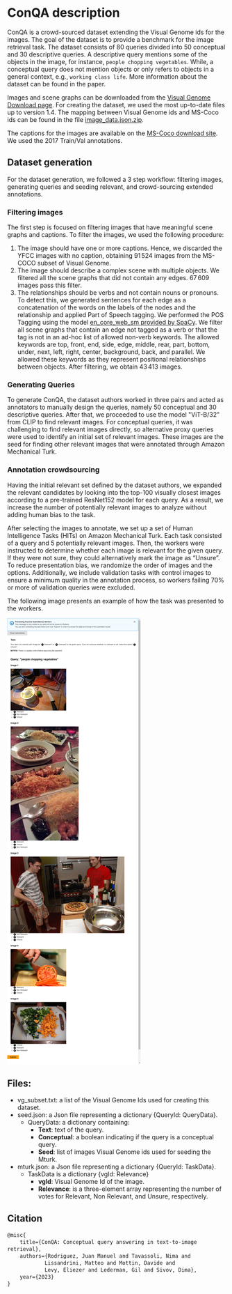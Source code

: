# ConQA description

ConQA is a crowd-sourced dataset extending the Visual Genome ids for the images. The goal of the dataset is to provide a benchmark for the image retrieval task. The dataset consists of 80 queries divided into 50 conceptual and 30 descriptive queries. A descriptive query mentions some of the objects in the image, for instance, `people chopping vegetables`. 
While, a conceptual query does not mention objects or only refers to objects in a general context, e.g., `working class life`. More information about the dataset can be found in the paper.

Images and scene graphs can be downloaded from the [Visual Genome Download page](http://visualgenome.org/api/v0/api_home.html). For creating the dataset, we used the most up-to-date files up to version 1.4. The mapping between Visual Genome ids and MS-Coco ids can be found in the file [image_data.json.zip](http://visualgenome.org/static/data/dataset/image_data.json.zip).

The captions for the images are available on the [MS-Coco download site](https://cocodataset.org/#download). We used the 2017 Train/Val annotations.

## Dataset generation

For the dataset generation, we followed a 3 step workflow: filtering images, generating queries and seeding relevant, and crowd-sourcing extended annotations.

### Filtering images
The first step is focused on filtering images that have meaningful scene graphs and captions. To filter the images, we used the following procedure:
1. The image should have one or more captions. Hence, we discarded the YFCC images with no caption, obtaining $91\,524$ images from the MS-COCO subset of Visual Genome.
2. The image should describe a complex scene with multiple objects. We filtered all the scene graphs that did not contain any edges. $67\,609$ images pass this filter.
3. The relationships should be verbs and not contain nouns or pronouns. To detect this, we generated sentences for each edge as a concatenation of the words on the labels of the nodes and the relationship and applied Part of Speech tagging. We performed the POS Tagging using the model [en_core_web_sm provided by SpaCy](https://spacy.io/models/en). We filter all scene graphs that contain an edge not tagged as a verb or that the tag is not in an ad-hoc list of allowed non-verb keywords. The allowed keywords are top, front, end, side, edge, middle, rear, part, bottom, under, next, left, right, center, background, back, and parallel. We allowed these keywords as they represent positional relationships between objects. After filtering, we obtain $43\,413$ images.

### Generating Queries

To generate ConQA, the dataset authors worked in three pairs and acted as annotators to manually design the queries, namely 50 conceptual and 30 descriptive queries. After that, we proceeded to use the model "ViT-B/32" from CLIP to find relevant images. For conceptual queries, it was challenging to find relevant images directly, so alternative proxy queries were used to identify an initial set of relevant images. These images are the seed for finding other relevant images that were annotated through Amazon Mechanical Turk.

### Annotation crowdsourcing
Having the initial relevant set defined by the dataset authors, we expanded the relevant candidates by looking into the top-100 visually closest images according to a pre-trained ResNet152 model for each query. As a result, we increase the number of potentially relevant images to analyze without adding human bias to the task.

After selecting the images to annotate, we set up a set of Human Intelligence Tasks (HITs) on Amazon Mechanical Turk. Each task consisted of a query and 5 potentially relevant images. Then, the workers were instructed to determine whether each image is relevant for the given query. If they were not sure, they could alternatively mark the image as “Unsure”. To reduce presentation bias, we randomize the order of images and the options. Additionally, we include validation tasks with control images to ensure a minimum quality in the annotation process, so workers failing 70% or more of validation queries were excluded.

The following image presents an example of how the task was presented to the workers.

![Task](task/screenshot.png)

## Files:

* vg_subset.txt: a list of the Visual Genome Ids used for creating this dataset.
* seed.json: a Json file representing a dictionary {QueryId: QueryData}.
    * QueryData: a dictionary containing:
        * **Text**: text of the query. 
        * **Conceptual**: a boolean indicating if the query is a conceptual query.
        * **Seed**: list of images Visual Genome ids used for seeding the Mturk.
* mturk.json: a Json file representing a dictionary {QueryId: TaskData}. 
    * TaskData is a dictionary {vgId: Relevance}
        * **vgId**: Visual Genome Id of the image.
        * **Relevance**: is a three-element array representing the number of votes for Relevant, Non Relevant, and Unsure, respectively.

## Citation

```
@misc{
    title={ConQA: Conceptual query answering in text-to-image retrieval},
    authors={Rodriguez, Juan Manuel and Tavassoli, Nima and
            Lissandrini, Matteo and Mottin, Davide and
            Levy, Eliezer and Lederman, Gil and Sivov, Dima},
    year={2023}
}
```
